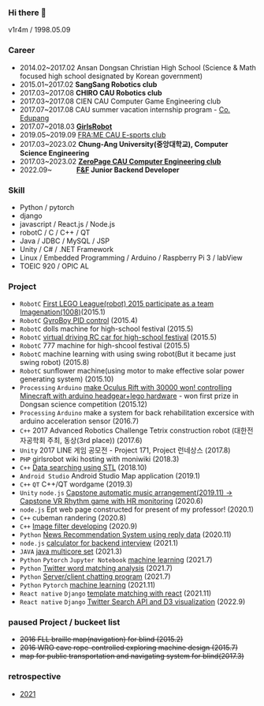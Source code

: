 ### Hi there 👋
v1r4m / 1998.05.09

### Career
- 2014.02~2017.02 Ansan Dongsan Christian High School (Science & Math focused high school designated by Korean government)
- 2015.01~2017.02 **SangSang Robotics club**
- 2017.03~2017.08 **CHIRO CAU Robotics club**
- 2017.03~2017.08 CIEN CAU Computer Game Engineering club
- 2017.07~2017.08 CAU summer vacation internship program - [Co. Edupang](https://edupang.com)
- 2017.07~2018.03 **[GirlsRobot](https://www.facebook.com/GirlsRobot/)**
- 2019.05~2019.09 [FRA:ME CAU E-sports club](https://www.facebook.com/CAUFRAME/)
- 2017.03~2023.02 **Chung-Ang University(중앙대학교), Computer Science Engineering**
- 2017.03~2023.02 **[ZeroPage CAU Computer Engineering club](https://zeropage.org)**
- 2022.09~ &emsp;&emsp;&emsp; **[F&F](https://www.fnf.co.kr/pages/main/main.php) Junior Backend Developer**

### Skill
- Python / pytorch
- django
- javascript / React.js / Node.js
- robotC / C / C++ / QT
- Java / JDBC / MySQL / JSP
- Unity / C# / .NET Framework
- Linux / Embedded Programming / Arduino / Raspberry Pi 3 / labView
- TOEIC 920 / OPIC AL

### Project

- `RobotC` [First LEGO League(robot) 2015 participate as a team Imagenation(1008)](https://github.com/v1r4m/fll2015/blob/main/KRC_Team%20Paper%201008%20Imagination.pdf)(2015.1)
- `RobotC` [GyroBoy PID control](https://youtu.be/yi1JBCeA_nA) (2015.4)
- `RobotC` dolls machine for high-school festival (2015.5)
- `RobotC` [virtual driving RC car for high-school festival](https://github.com/v1r4m/robots_highschool/blob/main/README.md) (2015.5)
- `RobotC` 777 machine for high-shcool festival (2015.5)
- `RobotC` machine learning with using swing robot(But it became just swing robot) (2015.8)
- `RobotC` sunflower machine(using motor to make effective solar power generating system) (2015.10)
- `Processing` `Arduino` [make Oculus Rift with 30000 won! controlling Minecraft with arduino headgear+lego hardware](https://github.com/v1r4m/arduino-oculus) - won first prize in Dongsan science competition (2015.12)
- `Processing` `Arduino` make a system for back rehabilitation excersice with arduino acceleration sensor (2016.7)
- `C++` 2017 Advanced Robotics Challenge Tetrix construction robot (대한전자공학회 주최, 동상(3rd place)) (2017.6) 
- `Unity` 2017 LINE 게임 공모전 - Project 171, Project 런네상스 (2017.8)
- `PHP` girlsrobot wiki hosting with moniwiki (2018.3)
- `C++` [Data searching using STL](https://github.com/v1r4m/STL-test) (2018.10)
- `Android Studio` Android Studio Map application (2019.1)
- `C++` `QT` C++/QT wordgame (2019.3)
- `Unity` `node.js` [Capstone automatic music arrangement(2019.11) -> Capstone VR Rhythm game with HR monitoring](https://github.com/v1r4m/VRfit) (2020.6)
- `node.js` Ept web page constructed for present of my professor! (2020.1)
- `C++` cubeman randering (2020.8)
- `C++` [Image filter developing](https://github.com/v1r4m/DIP) (2020.9)
- `Python` [News Recommendation System using reply data](https://github.com/kevinOriginal/news-recommender) (2020.11)
- `node.js` [calculator for backend interview](https://github.com/v1r4m/cal) (2021.1)
- `JAVA` [java multicore set](https://github.com/v1r4m/goodbye/blob/main/2021.md#20213) (2021.3)
- `Python` `Pytorch` `Jupyter Notebook` [machine learning](https://github.com/v1r4m/MLmd) (2021.7)
- `Python` [Twitter word matching analysis](https://github.com/v1r4m/goodbye/blob/main/2021.md#20216) (2021.7)
- `Python` [Server/client chatting program](https://github.com/v1r4m/goodbye/blob/main/2021.md#20218) (2021.7)
- `Python` `Pytorch` [machine learning](https://github.com/v1r4m/MLmd) (2021.11)
- `React native` `Django` [template matching with react](https://www.youtube.com/watch?v=Hj0yWGxVoQQ) (2021.11)
- `React native` `Django` [Twitter Search API and D3 visualization](https://github.com/v1r4m/NLP) (2022.9)

### paused Project / buckeet list

- ~~2016 FLL braille map(navigation) for blind (2015.2)~~
- ~~2016 WRO cave rope-controlled exploring machine design (2015.7)~~
- ~~map for public transportation and navigating system for blind(2017.3)~~
 
 ### retrospective
 - [2021](https://github.com/v1r4m/goodbye/blob/main/2021.md)
<!--![Anurag's github stats](https://github-readme-stats.vercel.app/api?username=v1r4m)-->
